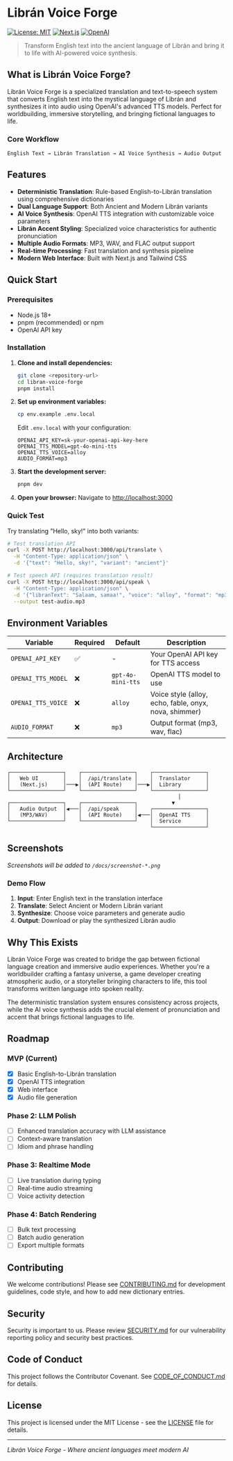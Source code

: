 # Librán Voice Forge

[![License: MIT](https://img.shields.io/badge/License-MIT-yellow.svg)](https://opensource.org/licenses/MIT)
[![Next.js](https://img.shields.io/badge/Next.js-14-black)](https://nextjs.org/)
[![OpenAI](https://img.shields.io/badge/OpenAI-GPT--4o--mini-blue)](https://openai.com/)

> Transform English text into the ancient language of Librán and bring it to life with AI-powered voice synthesis.

## What is Librán Voice Forge?

Librán Voice Forge is a specialized translation and text-to-speech system that converts English text into the mystical language of Librán and synthesizes it into audio using OpenAI's advanced TTS models. Perfect for worldbuilding, immersive storytelling, and bringing fictional languages to life.

### Core Workflow
```
English Text → Librán Translation → AI Voice Synthesis → Audio Output
```

## Features

- **Deterministic Translation**: Rule-based English-to-Librán translation using comprehensive dictionaries
- **Dual Language Support**: Both Ancient and Modern Librán variants
- **AI Voice Synthesis**: OpenAI TTS integration with customizable voice parameters
- **Librán Accent Styling**: Specialized voice characteristics for authentic pronunciation
- **Multiple Audio Formats**: MP3, WAV, and FLAC output support
- **Real-time Processing**: Fast translation and synthesis pipeline
- **Modern Web Interface**: Built with Next.js and Tailwind CSS

## Quick Start

### Prerequisites
- Node.js 18+ 
- pnpm (recommended) or npm
- OpenAI API key

### Installation

1. **Clone and install dependencies:**
   ```bash
   git clone <repository-url>
   cd libran-voice-forge
   pnpm install
   ```

2. **Set up environment variables:**
   ```bash
   cp env.example .env.local
   ```
   
   Edit `.env.local` with your configuration:
   ```env
   OPENAI_API_KEY=sk-your-openai-api-key-here
   OPENAI_TTS_MODEL=gpt-4o-mini-tts
   OPENAI_TTS_VOICE=alloy
   AUDIO_FORMAT=mp3
   ```

3. **Start the development server:**
   ```bash
   pnpm dev
   ```

4. **Open your browser:**
   Navigate to [http://localhost:3000](http://localhost:3000)

### Quick Test

Try translating "Hello, sky!" into both variants:

```bash
# Test translation API
curl -X POST http://localhost:3000/api/translate \
  -H "Content-Type: application/json" \
  -d '{"text": "Hello, sky!", "variant": "ancient"}'

# Test speech API (requires translation result)
curl -X POST http://localhost:3000/api/speak \
  -H "Content-Type: application/json" \
  -d '{"libranText": "Salaam, samaa!", "voice": "alloy", "format": "mp3"}' \
  --output test-audio.mp3
```

## Environment Variables

| Variable | Required | Default | Description |
|----------|----------|---------|-------------|
| `OPENAI_API_KEY` | ✅ | - | Your OpenAI API key for TTS access |
| `OPENAI_TTS_MODEL` | ❌ | `gpt-4o-mini-tts` | OpenAI TTS model to use |
| `OPENAI_TTS_VOICE` | ❌ | `alloy` | Voice style (alloy, echo, fable, onyx, nova, shimmer) |
| `AUDIO_FORMAT` | ❌ | `mp3` | Output format (mp3, wav, flac) |

## Architecture

```
┌─────────────────┐    ┌─────────────────┐    ┌─────────────────┐
│   Web UI        │    │  /api/translate │    │  Translator     │
│   (Next.js)     │───▶│  (API Route)    │───▶│  Library        │
└─────────────────┘    └─────────────────┘    └─────────────────┘
                                                       │
┌─────────────────┐    ┌─────────────────┐           ▼
│   Audio Output  │◀───│  /api/speak     │    ┌─────────────────┐
│   (MP3/WAV)     │    │  (API Route)    │◀───│  OpenAI TTS     │
└─────────────────┘    └─────────────────┘    │  Service        │
                                              └─────────────────┘
```

## Screenshots

*Screenshots will be added to `/docs/screenshot-*.png`*

### Demo Flow
1. **Input**: Enter English text in the translation interface
2. **Translate**: Select Ancient or Modern Librán variant
3. **Synthesize**: Choose voice parameters and generate audio
4. **Output**: Download or play the synthesized Librán audio

## Why This Exists

Librán Voice Forge was created to bridge the gap between fictional language creation and immersive audio experiences. Whether you're a worldbuilder crafting a fantasy universe, a game developer creating atmospheric audio, or a storyteller bringing characters to life, this tool transforms written language into spoken reality.

The deterministic translation system ensures consistency across projects, while the AI voice synthesis adds the crucial element of pronunciation and accent that brings fictional languages to life.

## Roadmap

### MVP (Current)
- [x] Basic English-to-Librán translation
- [x] OpenAI TTS integration
- [x] Web interface
- [x] Audio file generation

### Phase 2: LLM Polish
- [ ] Enhanced translation accuracy with LLM assistance
- [ ] Context-aware translation
- [ ] Idiom and phrase handling

### Phase 3: Realtime Mode
- [ ] Live translation during typing
- [ ] Real-time audio streaming
- [ ] Voice activity detection

### Phase 4: Batch Rendering
- [ ] Bulk text processing
- [ ] Batch audio generation
- [ ] Export multiple formats

## Contributing

We welcome contributions! Please see [CONTRIBUTING.md](./CONTRIBUTING.md) for development guidelines, code style, and how to add new dictionary entries.

## Security

Security is important to us. Please review [SECURITY.md](./SECURITY.md) for our vulnerability reporting policy and security best practices.

## Code of Conduct

This project follows the Contributor Covenant. See [CODE_OF_CONDUCT.md](./CODE_OF_CONDUCT.md) for details.

## License

This project is licensed under the MIT License - see the [LICENSE](./LICENSE) file for details.

---

*Librán Voice Forge - Where ancient languages meet modern AI*
